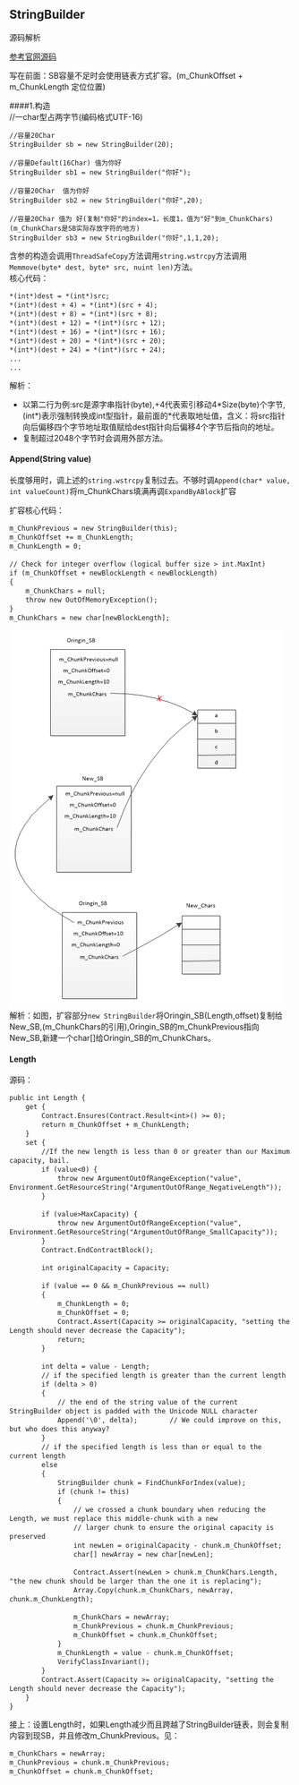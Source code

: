 ## StringBuilder
源码解析

[参考官网源码](https://referencesource.microsoft.com/#mscorlib/system/text/stringbuilder.cs)   

写在前面：SB容量不足时会使用链表方式扩容。(m_ChunkOffset + m_ChunkLength 定位位置)

####1.构造  
	//一char型占两字节(编码格式UTF-16)

	//容量20Char
    StringBuilder sb = new StringBuilder(20);

	//容量Default(16Char) 值为你好
    StringBuilder sb1 = new StringBuilder("你好");

	//容量20Char  值为你好
    StringBuilder sb2 = new StringBuilder("你好",20);

	//容量20Char 值为 好(复制"你好"的index=1，长度1，值为"好"到m_ChunkChars)(m_ChunkChars是SB实际存放字符的地方)
    StringBuilder sb3 = new StringBuilder("你好",1,1,20); 

含参的构造会调用`ThreadSafeCopy`方法调用`string.wstrcpy`方法调用`Memmove(byte* dest, byte* src, nuint len)`方法。  
核心代码：  

	*(int*)dest = *(int*)src;
	*(int*)(dest + 4) = *(int*)(src + 4);
	*(int*)(dest + 8) = *(int*)(src + 8);
	*(int*)(dest + 12) = *(int*)(src + 12);
	*(int*)(dest + 16) = *(int*)(src + 16);
	*(int*)(dest + 20) = *(int*)(src + 20);
	*(int*)(dest + 24) = *(int*)(src + 24);
	...
	...

解析：

* 以第二行为例:src是源字串指针(byte),+4代表索引移动4\*Size(byte)个字节,(int\*)表示强制转换成int型指针，最前面的\*代表取地址值，含义：将src指针向后偏移四个字节地址取值赋给dest指针向后偏移4个字节后指向的地址。   
* 复制超过2048个字节时会调用外部方法。  

#### Append(String value)
长度够用时，调上述的`string.wstrcpy`复制过去。不够时调`Append(char* value, int valueCount)`将m_ChunkChars填满再调`ExpandByABlock`扩容

扩容核心代码：  

    m_ChunkPrevious = new StringBuilder(this);
    m_ChunkOffset += m_ChunkLength;
    m_ChunkLength = 0;

    // Check for integer overflow (logical buffer size > int.MaxInt)
    if (m_ChunkOffset + newBlockLength < newBlockLength)
    {
        m_ChunkChars = null;
        throw new OutOfMemoryException();
    }
    m_ChunkChars = new char[newBlockLength];
![](pic/10.png)  
解析：如图，扩容部分`new StringBuilder`将Oringin_SB(Length,offset)复制给New_SB,(m_ChunkChars的引用),Oringin_SB的m_ChunkPrevious指向New_SB,新建一个char[]给Oringin_SB的m_ChunkChars。
#### Length
源码： 

	public int Length {
	    get {
	        Contract.Ensures(Contract.Result<int>() >= 0);
	        return m_ChunkOffset + m_ChunkLength;
	    }
	    set {
	        //If the new length is less than 0 or greater than our Maximum capacity, bail.
	        if (value<0) {
	            throw new ArgumentOutOfRangeException("value", Environment.GetResourceString("ArgumentOutOfRange_NegativeLength"));
	        }
	
	        if (value>MaxCapacity) {
	            throw new ArgumentOutOfRangeException("value", Environment.GetResourceString("ArgumentOutOfRange_SmallCapacity"));
	        }
	        Contract.EndContractBlock();
	
	        int originalCapacity = Capacity;
	
	        if (value == 0 && m_ChunkPrevious == null)
	        {
	            m_ChunkLength = 0;
	            m_ChunkOffset = 0;
	            Contract.Assert(Capacity >= originalCapacity, "setting the Length should never decrease the Capacity");
	            return;
	        }
	
	        int delta = value - Length;
	        // if the specified length is greater than the current length
	        if (delta > 0)
	        {
	            // the end of the string value of the current StringBuilder object is padded with the Unicode NULL character
	            Append('\0', delta);        // We could improve on this, but who does this anyway?
	        }
	        // if the specified length is less than or equal to the current length
	        else
	        {
	            StringBuilder chunk = FindChunkForIndex(value);
	            if (chunk != this)
	            {
	                // we crossed a chunk boundary when reducing the Length, we must replace this middle-chunk with a new
	                // larger chunk to ensure the original capacity is preserved
	                int newLen = originalCapacity - chunk.m_ChunkOffset;
	                char[] newArray = new char[newLen];
	
	                Contract.Assert(newLen > chunk.m_ChunkChars.Length, "the new chunk should be larger than the one it is replacing");
	                Array.Copy(chunk.m_ChunkChars, newArray, chunk.m_ChunkLength);
	                
	                m_ChunkChars = newArray;
	                m_ChunkPrevious = chunk.m_ChunkPrevious;                        
	                m_ChunkOffset = chunk.m_ChunkOffset;
	            }
	            m_ChunkLength = value - chunk.m_ChunkOffset;
	            VerifyClassInvariant();
	        }
	        Contract.Assert(Capacity >= originalCapacity, "setting the Length should never decrease the Capacity");
	    }
	}

接上：设置Length时，如果Length减少而且跨越了StringBuilder链表，则会复制内容到现SB，并且修改m_ChunkPrevious。见：  

    m_ChunkChars = newArray;
    m_ChunkPrevious = chunk.m_ChunkPrevious;                        
    m_ChunkOffset = chunk.m_ChunkOffset;